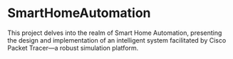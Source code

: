 # SmartHomeAutomation
This project delves into the realm of Smart Home Automation, presenting the design and implementation of an intelligent system facilitated by Cisco Packet Tracer—a robust simulation platform.
